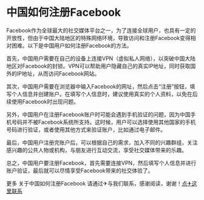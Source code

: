 # 中国如何注册Facebook

Facebook作为全球最大的社交媒体平台之一，为了连接全球用户，也具有一定的开放性，但由于中国大陆地区的特殊网络环境，导致访问和注册Facebook变得相对困难。以下是中国用户如何注册Facebook的方法。

首先，中国用户需要在自己的设备上连接VPN（虚拟私人网络），以突破中国大陆地区对Facebook的封锁。VPN可以帮助用户隐藏自己的真实IP地址，同时获取国外的IP地址，从而访问Facebook网站。

其次，中国用户需要在浏览器中输入Facebook的网址，然后点击“注册”按钮，填写个人信息并创建账户。在填写个人信息时，建议使用真实的个人资料，以免在后续使用Facebook时出现问题。

另外，中国用户在注册Facebook账户时可能会遇到手机验证的问题，因为中国手机号码并不被Facebook系统所支持。这时候，用户可以选择使用其他国家的手机号码进行验证，或者使用其他方式来验证账户，比如通过电子邮件。

最后，中国用户注册完账户后，可以根据自己的需求，加入不同的兴趣群组，关注感兴趣的公共人物或机构，与朋友进行互动交流，享受社交媒体带来的乐趣。

总之，中国用户要注册Facebook，首先需要连接VPN，然后填写个人信息并进行账户验证，最后就可以尽情享受Facebook带来的社交体验了。

更多 关于中国如何注册Facebook 请通过✈与我们联系，感谢阅读，谢谢！[点✈这里联系](https://ss.k02.cc)